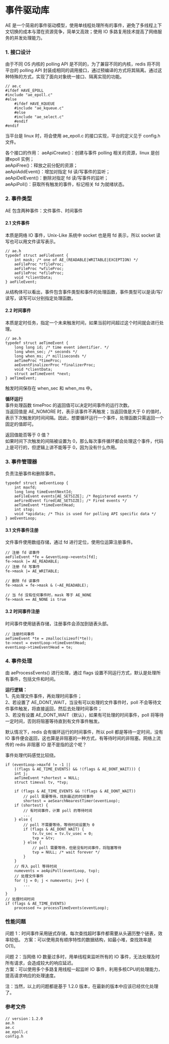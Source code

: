 # 事件驱动库

AE 是一个简易的事件驱动模型，使用单线程处理所有的事件，避免了多线程上下文切换的成本与潜在资源竞争，简单又高效；使用 IO 多路复用技术提高了网络服务的并发处理能力。

### 1. 接口设计
由于不同 OS 内核的 polling API 是不同的，为了兼容不同的内核，redis 将不同平台的 polling API 封装成相同的调用接口，通过预编译的方式将其隔离。通过这种特殊的方式，实现了面向对象统一接口、隔离实现的功能。
```
// ae.c
#ifdef HAVE_EPOLL
#include "ae_epoll.c"
#else
    #ifdef HAVE_KQUEUE
    #include "ae_kqueue.c"
    #else
    #include "ae_select.c"
    #endif
#endif
```
当平台是 linux 时，将会使用 ae_epoll.c 的接口实现，平台的定义见于 config.h 文件。   

各个接口的作用：
aeApiCreate()：创建与事件 polling 相关的资源，linux 是创建epoll 实例；   
aeApiFree()：释放之前分配的资源；   
aeApiAddEvent()：增加对指定 fd 读/写事件的监听；  
aeApiDelEvent()：删除对指定 fd 读/写事件的监听；  
aeApiPoll()：获取所有触发的事件，标记相关 fd 为就绪状态。  

### 2. 事件类型
AE 包含两种事件：文件事件、时间事件    

#### 2.1 文件事件   
本质是网络 IO 事件，Unix-Like 系统中 socket 也是用 fd 表示，所以 socket 读写也可以用文件读写表示。
```
// ae.h
typedef struct aeFileEvent {
    int mask; /* one of AE_(READABLE|WRITABLE|EXCEPTION) */
    aeFileProc *rfileProc;
    aeFileProc *wfileProc;
    aeFileProc *efileProc;
    void *clientData;
} aeFileEvent;
```
从结构体可以看出，事件包含事件类型和事件的处理函数，事件类型可以是读/写/读写，读写可以分别指定处理函数。

#### 2.2 时间事件  
本质是定时任务，指定一个未来触发时间，如果当前时间超过这个时间就会进行处理。
```
// ae.h
typedef struct aeTimeEvent {
    long long id; /* time event identifier. */
    long when_sec; /* seconds */
    long when_ms; /* milliseconds */
    aeTimeProc *timeProc;
    aeEventFinalizerProc *finalizerProc;
    void *clientData;
    struct aeTimeEvent *next;
} aeTimeEvent;
```
触发时间保存在 when_sec 和 when_ms 中。   

**循环运行**    
事件处理函数 timeProc 的返回值可以决定时间事件的运行次数。    
当返回值是 AE_NOMORE 时，表示该事件不再触发；当返回值是大于 0 的值时，表示下次触发的时间间隔。因此，想要循环运行一个事件，处理函数只需返回一个固定的值即可。

返回值能否等于 0 值？   
如果时间下次触发的间隔被设置为 0，那么每次事件循环都会处理这个事件，代码上是可行的，但逻辑上讲不能等于 0，因为没有什么作用。

### 3. 事件管理器
负责注册事件和删除事件。
```
typedef struct aeEventLoop {
    int maxfd;
    long long timeEventNextId;
    aeFileEvent events[AE_SETSIZE]; /* Registered events */
    aeFiredEvent fired[AE_SETSIZE]; /* Fired events */
    aeTimeEvent *timeEventHead;
    int stop;
    void *apidata; /* This is used for polling API specific data */
} aeEventLoop;
```

#### 3.1 文件事件注册
文件事件使用数组存储，通过 fd 进行定位，使用位运算注册事件。
```
// 注册 fd 读事件
aeFileEvent *fe = &eventLoop->events[fd];
fe->mask |= AE_READABLE;
// 注册 fd 写事件
fe->mask |= AE_WRITABLE;

// 删除 fd 读事件
fe->mask = fe->mask & (~AE_READABLE);

// 当 fd 没有任何事件时，mask 等于 AE_NONE
fe->mask == AE_NONE is true
```

#### 3.2 时间事件注册
时间事件使用链表存储，注册事件会添加到链表头部。
```
// 注册时间事件
aeTimeEvent *te = zmalloc(sizeof(*te));
te->next = eventLoop->timeEventHead;
eventLoop->timeEventHead = te;
```

### 4. 事件处理
由 aeProcessEvents() 进行处理，通过 flags 设置不同运行方式，默认是处理所有事件，包括文件和时间。   

**运行逻辑：**   
1、先处理文件事件，再处理时间事件；    
2、若设置了 AE_DONT_WAIT，当没有可以处理的文件事件时，poll 不会等待文件事件触发，将直接返回，然后去处理时间事件；    
3、若没有设置 AE_DONT_WAIT（默认），如果有可处理的时间事件，poll 将等待一定时间，否则将阻塞等待直到有文件事件触发。    

默认情况下，redis 会有循环运行的时间事件，所以 poll 都是等待一定时间，没有 IO 事件便会返回，这也算是非阻塞的一种方式，有等待时间的非阻塞。网络上流传的 redis 非阻塞 IO 是不是指的这个呢？    

事件处理代码感觉比较绕。
```
if (eventLoop->maxfd != -1 ||
    ((flags & AE_TIME_EVENTS) && !(flags & AE_DONT_WAIT))) {
    int j;
    aeTimeEvent *shortest = NULL;
    struct timeval tv, *tvp;

    if (flags & AE_TIME_EVENTS && !(flags & AE_DONT_WAIT))
        // poll 需要等待，找到最近的时间事件
        shortest = aeSearchNearestTimer(eventLoop);
    if (shortest) {
        // 有时间事件，计算 poll 的等待时间
        ...
    } else {
        // poll 不需要等待，等待时间设置为 0
        if (flags & AE_DONT_WAIT) {
            tv.tv_sec = tv.tv_usec = 0;
            tvp = &tv;
        } else {
            // poll 需要等待，但是没有时间事件，将阻塞等待
            tvp = NULL; /* wait forever */
        }
    }
    // 传入 poll 等待时间
    numevents = aeApiPoll(eventLoop, tvp);
    // 处理文件事件
    for (j = 0; j < numevents; j++) {
        ...
    }
}
// 处理时间时间
if (flags & AE_TIME_EVENTS)
    processed += processTimeEvents(eventLoop);

```

### 性能问题
问题 1：时间事件采用链式存储，每次查找超时事件都需要从头遍历整个链表，效率较低。
方案：可以使用具有顺序特性的数据结构，如最小堆，查找效率是 O(1)。

问题 2：当网络 IO 数量过多时，用单线程来监听所有的 IO 事件，无法处理及时所有请求，会造成较大的响应延迟。   
方案：可以使用多个多路复用线程一起监听 IO 事件，利用多核CPU的处理能力，提高请求响应的处理速度。    

注：当然，以上的问题都是基于 1.2.0 版本，在最新的版本中应该已经优化处理了。

### 参考文件
```
// version：1.2.0
ae.h
ae.c
ae_epoll.c
config.h
```